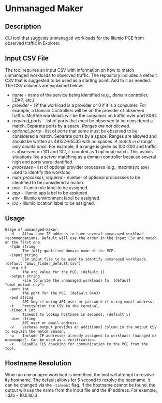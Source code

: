 # Unmanaged Maker

## Description
CLI tool that suggests unmanaged workloads for the Illumio PCE from observed traffic in Explorer.

## Input CSV File
The tool requires an input CSV with information on how to match unmanaged workloads to observed traffic. The repository includes a default CSV that is suggested to be used as a starting point. Add to it as needed. The CSV columns are explained below:
* *name* - name of the service being identified (e.g., domain controller, LDAP, etc.)
* *provider* - 1 if the workload is a provider or 0 if it is a consumer. For example, a Domain Controllers will be on the provider of observed traffic. McAfee workloads will be the consumer on traffic over port 8081.
* *required_ports* - list of ports that _must_ be observed to be considered a match. Separate ports by a space. *_Ranges are not allowed_*.
* *optional_ports* - list of ports that some must be observed to be considered a match. Separate ports by a space. Ranges are allowed and should be written as 49152-65535 with no spaces. *_A match in a range only counts once_*. For example, if a range is given as 100-200 and traffic is observed on 101 and 102, it counted as 1 optional match. This avoids situations like a server matching as a domain controller because several high end ports were identified.
* *processes* - list of optional provider processes (e.g., macmnsvc.exe) used to identify the workload.
* *num_processes_required* - number of optional proccesses to be identified to be considered a match.
* *role* - Illumio role label to be assigned.
* *app* - Illumio app label to be assigned.
* *env* - Illumio environment label be assigned.
* *loc* - Illumio location label to be assigned.

## Usage
```
Usage of unmanaged-maker:
  -d    Allow same IP address to have several unmanaged workload recommendations. Default will use the order in the input CSV and match on the first one.
  -fqdn string
        The fully qualified domain name of the PCE.
  -input string
        CSV input file to be used to identify unmanaged workloads. (default "umwl_finder_default.csv")
  -org int
        The org value for the PCE. (default 1)
  -output string
        File to write the unmanaged workloads to. (default "umwl_output.csv")
  -port int
        The port for the PCE. (default 8443)
  -pwd string
        API key if using API user or password if using email address.
  -t    PrettyPrint the CSV to the terminal.
  -timeout int
        Timeout to lookup hostname in seconds. (default 5)
  -user string
        API user or email address.
  -v    Verbose output provides an additional column in the output CSV to explain the match reason.
  -w    Include IP addresses already assigned to workloads (managed or unmanaged). Can be used as a verification.
  -x    Disable TLS checking for communication to the PCE from the tool.
  ```

  ## Hostname Resolution
  When an unmanaged workload is identified, the tool will attempt to resolve its hostname. The default allows for 5 second to resolve the hostname. It can be changed via the `-timeout` flag. If the hostname cannot be found, the output will use the name from the input file and the IP address. For example, `ldap - 10.0.80.3'